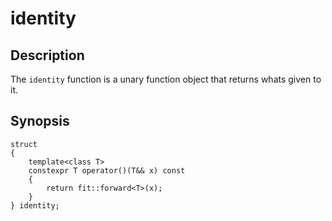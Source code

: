 identity
========

Description
-----------

The `identity` function is a unary function object that returns whats given to it. 

Synopsis
--------

    struct
    {
        template<class T>
        constexpr T operator()(T&& x) const
        {
            return fit::forward<T>(x);
        }
    } identity;

